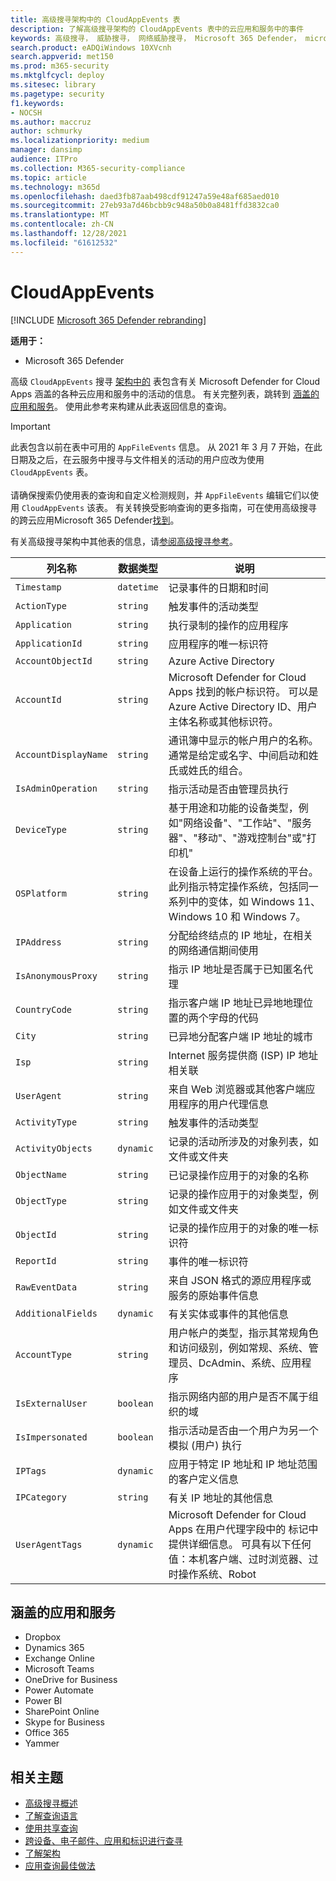 ```yaml
---
title: 高级搜寻架构中的 CloudAppEvents 表
description: 了解高级搜寻架构的 CloudAppEvents 表中的云应用和服务中的事件
keywords: 高级搜寻， 威胁搜寻， 网络威胁搜寻， Microsoft 365 Defender， microsoft 365， m365， 搜索， 查询， 遥测， 架构参考， kusto， 表格， 列， 数据类型， 说明， CloudAppEvents， 云应用的 Defender
search.product: eADQiWindows 10XVcnh
search.appverid: met150
ms.prod: m365-security
ms.mktglfcycl: deploy
ms.sitesec: library
ms.pagetype: security
f1.keywords:
- NOCSH
ms.author: maccruz
author: schmurky
ms.localizationpriority: medium
manager: dansimp
audience: ITPro
ms.collection: M365-security-compliance
ms.topic: article
ms.technology: m365d
ms.openlocfilehash: daed3fb87aab498cdf91247a59e48af685aed010
ms.sourcegitcommit: 27eb93a7d46bcbb9c948a50b0a8481ffd3832ca0
ms.translationtype: MT
ms.contentlocale: zh-CN
ms.lasthandoff: 12/28/2021
ms.locfileid: "61612532"
---
```

# <a name="cloudappevents"></a>CloudAppEvents

[!INCLUDE [Microsoft 365 Defender rebranding](../includes/microsoft-defender.md)]


**适用于：**
- Microsoft 365 Defender



高级 `CloudAppEvents` 搜寻 [架构中的](advanced-hunting-overview.md) 表包含有关 Microsoft Defender for Cloud Apps 涵盖的各种云应用和服务中的活动的信息。 有关完整列表，跳转到 [涵盖的应用和服务](#apps-and-services-covered)。 使用此参考来构建从此表返回信息的查询。 

>[!IMPORTANT]
>此表包含以前在表中可用的 `AppFileEvents` 信息。 从 2021 年 3 月 7 开始，在此日期及之后，在云服务中搜寻与文件相关的活动的用户应改为使用 `CloudAppEvents` 表。 <br><br>请确保搜索仍使用表的查询和自定义检测规则，并 `AppFileEvents` 编辑它们以使用 `CloudAppEvents` 该表。 有关转换受影响查询的更多指南，可在使用高级搜寻的跨云应用Microsoft 365 Defender[找到](https://techcommunity.microsoft.com/t5/microsoft-365-defender/hunt-across-cloud-app-activities-with-microsoft-365-defender/ba-p/1893857)。


有关高级搜寻架构中其他表的信息，请[参阅高级搜寻参考](advanced-hunting-schema-tables.md)。

| 列名称 | 数据类型 | 说明 |
|-------------|-----------|-------------|
| `Timestamp` | `datetime` | 记录事件的日期和时间 |
| `ActionType` | `string` | 触发事件的活动类型 |
| `Application` | `string` | 执行录制的操作的应用程序 |
| `ApplicationId` | `string` | 应用程序的唯一标识符 |
| `AccountObjectId` | `string` | Azure Active Directory |
| `AccountId` | `string` | Microsoft Defender for Cloud Apps 找到的帐户标识符。 可以是Azure Active Directory ID、用户主体名称或其他标识符。 |
| `AccountDisplayName` | `string` | 通讯簿中显示的帐户用户的名称。 通常是给定或名字、中间启动和姓氏或姓氏的组合。 |
| `IsAdminOperation` | `string` | 指示活动是否由管理员执行 |
| `DeviceType` | `string` | 基于用途和功能的设备类型，例如"网络设备"、"工作站"、"服务器"、"移动"、"游戏控制台"或"打印机" | 
| `OSPlatform` | `string` | 在设备上运行的操作系统的平台。 此列指示特定操作系统，包括同一系列中的变体，如 Windows 11、Windows 10 和 Windows 7。 |
| `IPAddress` | `string` | 分配给终结点的 IP 地址，在相关的网络通信期间使用 |
| `IsAnonymousProxy` | `string` | 指示 IP 地址是否属于已知匿名代理 |
| `CountryCode` | `string` | 指示客户端 IP 地址已异地地理位置的两个字母的代码 |
| `City` | `string` | 已异地分配客户端 IP 地址的城市 |
| `Isp` | `string` | Internet 服务提供商 (ISP) IP 地址相关联 |
| `UserAgent` | `string` | 来自 Web 浏览器或其他客户端应用程序的用户代理信息 |
| `ActivityType` | `string` | 触发事件的活动类型 |
| `ActivityObjects` | `dynamic` | 记录的活动所涉及的对象列表，如文件或文件夹 |
| `ObjectName` | `string` | 已记录操作应用于的对象的名称 |
| `ObjectType` | `string` | 记录的操作应用于的对象类型，例如文件或文件夹 |
| `ObjectId` | `string` | 记录的操作应用于的对象的唯一标识符 |
| `ReportId` | `string` | 事件的唯一标识符 |
| `RawEventData` | `string` | 来自 JSON 格式的源应用程序或服务的原始事件信息 |
| `AdditionalFields` | `dynamic` | 有关实体或事件的其他信息 |
| `AccountType` | `string` | 用户帐户的类型，指示其常规角色和访问级别，例如常规、系统、管理员、DcAdmin、系统、应用程序 | 
| `IsExternalUser` | `boolean` | 指示网络内部的用户是否不属于组织的域 | 
| `IsImpersonated` | `boolean` | 指示活动是否由一个用户为另一个模拟 (用户) 执行 | 
| `IPTags` | `dynamic` | 应用于特定 IP 地址和 IP 地址范围的客户定义信息 | 
| `IPCategory` | `string` | 有关 IP 地址的其他信息 | 
| `UserAgentTags` | `dynamic` | Microsoft Defender for Cloud Apps 在用户代理字段中的 标记中提供详细信息。 可具有以下任何值：本机客户端、过时浏览器、过时操作系统、Robot | 

## <a name="apps-and-services-covered"></a>涵盖的应用和服务

- Dropbox
- Dynamics 365
- Exchange Online
- Microsoft Teams
- OneDrive for Business
- Power Automate
- Power BI
- SharePoint Online
- Skype for Business
- Office 365
- Yammer 

## <a name="related-topics"></a>相关主题
- [高级搜寻概述](advanced-hunting-overview.md)
- [了解查询语言](advanced-hunting-query-language.md)
- [使用共享查询](advanced-hunting-shared-queries.md)
- [跨设备、电子邮件、应用和标识进行查寻](advanced-hunting-query-emails-devices.md)
- [了解架构](advanced-hunting-schema-tables.md)
- [应用查询最佳做法](advanced-hunting-best-practices.md)
